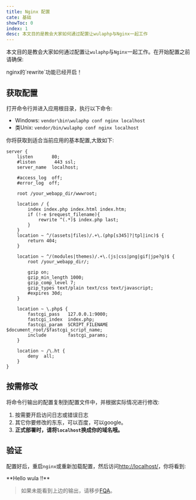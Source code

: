 ```yaml
---
title: Nginx 配置
cate: 基础
showToc: 0
index: 1
desc: 本文目的是教会大家如何通过配置让wulaphp与Nginx一起工作
---
```


本文目的是教会大家如何通过配置让`wulaphp`与`Nginx`一起工作。在开始配置之前请确保:

<p class="tip" markdown="1">nginx的`rewrite`功能已经开启！</p>

## 获取配置

打开命令行并进入应用根目录，执行以下命令:

* Windows: `vendor\bin\wulaphp conf nginx localhost`
* 类Unix:  `vendor/bin/wulaphp conf nginx localhost`

你将获取到适合当前应用的基本配置,大致如下:

```nginx
server {
    listen       80;
    #listen       443 ssl;
    server_name  localhost;

    #access_log  off;
    #error_log  off;

    root /your_webapp_dir/wwwroot;

    location / {
        index index.php index.html index.htm;
        if (!-e $request_filename){
            rewrite ^(.*)$ index.php last;
        }
    }
    location ~ ^/(assets|files)/.+\.(php[s345]?|tpl|inc)$ {
        return 404;
    }

    location ~ ^/(modules|themes)/.+\.(js|css|png|gif|jpe?g)$ {
        root /your_webapp_dir/;

        gzip on;
        gzip_min_length 1000;
        gzip_comp_level 7;
        gzip_types text/plain text/css text/javascript;
        #expires 30d;
    }

    location ~ \.php$ {
        fastcgi_pass   127.0.0.1:9000;
        fastcgi_index  index.php;
        fastcgi_param  SCRIPT_FILENAME  $document_root/$fastcgi_script_name;
        include        fastcgi_params;
    }

    location ~ /\.ht {
        deny  all;
    }
}
```

## 按需修改

将命令行输出的配置复制到配置文件中，并根据实际情况进行修改:

1. 按需要开启访问日志或错误日志
2. 其它你要修改的东东，可以百度，可以google。
3. **正式部署时，请将`localhost`换成你的域名哦。**

## 验证

配置好后，重启`nginx`或重新加载配置，然后访问<a href="http://localhost" target="_blank">http://localhost/</a>，你将看到:

<p class="success" markdown=1>
**Hello wula !!**
</p>

> 如果未能看到上边的输出，请移步[FQA](../fqa.md#install)。
